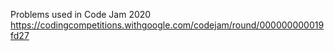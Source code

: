 Problems used in Code Jam 2020
https://codingcompetitions.withgoogle.com/codejam/round/000000000019fd27
